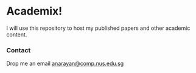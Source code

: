 # Academix!

I will use this repository to host my published papers and other academic content.


### Contact

Drop me an email anarayan@comp.nus.edu.sg
